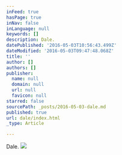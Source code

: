 ```yaml
---
inFeed: true
hasPage: true
inNav: false
inLanguage: null
keywords: []
description: Dale.
datePublished: '2016-05-03T10:56:43.499Z'
dateModified: '2016-05-03T09:47:48.068Z'
title: ''
author: []
authors: []
publisher:
  name: null
  domain: null
  url: null
  favicon: null
starred: false
sourcePath: _posts/2016-05-03-dale.md
published: true
url: dale/index.html
_type: Article

---
```

Dale.
![](https://the-grid-user-content.s3-us-west-2.amazonaws.com/647e6059-88e9-4983-b760-7d0e2c558133.jpg)